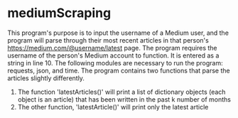 # mediumScraping
This program's purpose is to input the username of a Medium user, and the program will parse through their most recent articles in that person's https://medium.com/@username/latest page.
The program requires the username of the person's Medium account to function. It is entered as a string in line 10. The following modules are necessary to run the program: requests, json, and time.
The program contains two functions that parse the articles slightly differently.
1) The function 'latestArticles()' will print a list of dictionary objects (each object is an article) that has been written in the past k number of months
2) The other function, 'latestArticle()' will print only the latest article
